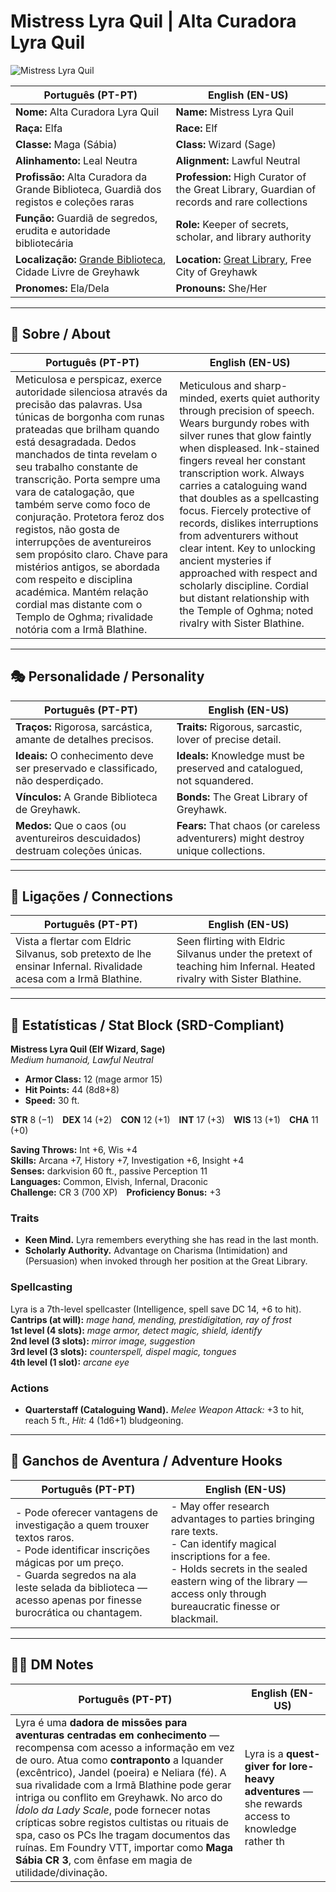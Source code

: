 # Mistress Lyra Quil | Alta Curadora Lyra Quil

![Mistress Lyra Quil](assets/npc/npc_blank.png)

| **Português (PT-PT)** | **English (EN-US)** |
| --------------------- | ------------------- |
| **Nome:** Alta Curadora Lyra Quil | **Name:** Mistress Lyra Quil |
| **Raça:** Elfa | **Race:** Elf |
| **Classe:** Maga (Sábia) | **Class:** Wizard (Sage) |
| **Alinhamento:** Leal Neutra | **Alignment:** Lawful Neutral |
| **Profissão:** Alta Curadora da Grande Biblioteca, Guardiã dos registos e coleções raras | **Profession:** High Curator of the Great Library, Guardian of records and rare collections |
| **Função:** Guardiã de segredos, erudita e autoridade bibliotecária | **Role:** Keeper of secrets, scholar, and library authority |
| **Localização:** [Grande Biblioteca](docs/locations/cities/free_city_of_greyhawk/garden_quarter/great_library.md), Cidade Livre de Greyhawk | **Location:** [Great Library](docs/locations/cities/free_city_of_greyhawk/garden_quarter/great_library.md), Free City of Greyhawk |
| **Pronomes:** Ela/Dela | **Pronouns:** She/Her |

---

## 📖 Sobre / About

| **Português (PT-PT)** | **English (EN-US)** |
| --------------------- | ------------------- |
| Meticulosa e perspicaz, exerce autoridade silenciosa através da precisão das palavras. Usa túnicas de borgonha com runas prateadas que brilham quando está desagradada. Dedos manchados de tinta revelam o seu trabalho constante de transcrição. Porta sempre uma vara de catalogação, que também serve como foco de conjuração. Protetora feroz dos registos, não gosta de interrupções de aventureiros sem propósito claro. Chave para mistérios antigos, se abordada com respeito e disciplina académica. Mantém relação cordial mas distante com o Templo de Oghma; rivalidade notória com a Irmã Blathine. | Meticulous and sharp-minded, exerts quiet authority through precision of speech. Wears burgundy robes with silver runes that glow faintly when displeased. Ink-stained fingers reveal her constant transcription work. Always carries a cataloguing wand that doubles as a spellcasting focus. Fiercely protective of records, dislikes interruptions from adventurers without clear intent. Key to unlocking ancient mysteries if approached with respect and scholarly discipline. Cordial but distant relationship with the Temple of Oghma; noted rivalry with Sister Blathine. |

---

## 🎭 Personalidade / Personality

| **Português (PT-PT)** | **English (EN-US)** |
| --------------------- | ------------------- |
| **Traços:** Rigorosa, sarcástica, amante de detalhes precisos. | **Traits:** Rigorous, sarcastic, lover of precise detail. |
| **Ideais:** O conhecimento deve ser preservado e classificado, não desperdiçado. | **Ideals:** Knowledge must be preserved and catalogued, not squandered. |
| **Vínculos:** A Grande Biblioteca de Greyhawk. | **Bonds:** The Great Library of Greyhawk. |
| **Medos:** Que o caos (ou aventureiros descuidados) destruam coleções únicas. | **Fears:** That chaos (or careless adventurers) might destroy unique collections. |

---

## 🔗 Ligações / Connections

| **Português (PT-PT)** | **English (EN-US)** |
| --------------------- | ------------------- |
| Vista a flertar com Eldric Silvanus, sob pretexto de lhe ensinar Infernal. Rivalidade acesa com a Irmã Blathine. | Seen flirting with Eldric Silvanus under the pretext of teaching him Infernal. Heated rivalry with Sister Blathine. |

---

<!-- 🔒 DM-ONLY SECTION BELOW -->

## 🧩 Estatísticas / Stat Block (SRD-Compliant)

**Mistress Lyra Quil (Elf Wizard, Sage)**  
*Medium humanoid, Lawful Neutral*

- **Armor Class:** 12 (mage armor 15)  
- **Hit Points:** 44 (8d8+8)  
- **Speed:** 30 ft.  

**STR** 8 (−1) **DEX** 14 (+2) **CON** 12 (+1) **INT** 17 (+3) **WIS** 13 (+1) **CHA** 11 (+0)  

**Saving Throws:** Int +6, Wis +4  
**Skills:** Arcana +7, History +7, Investigation +6, Insight +4  
**Senses:** darkvision 60 ft., passive Perception 11  
**Languages:** Common, Elvish, Infernal, Draconic  
**Challenge:** CR 3 (700 XP) **Proficiency Bonus:** +3  

### Traits
- **Keen Mind.** Lyra remembers everything she has read in the last month.  
- **Scholarly Authority.** Advantage on Charisma (Intimidation) and (Persuasion) when invoked through her position at the Great Library.  

### Spellcasting
Lyra is a 7th-level spellcaster (Intelligence, spell save DC 14, +6 to hit).  
**Cantrips (at will):** *mage hand, mending, prestidigitation, ray of frost*  
**1st level (4 slots):** *mage armor, detect magic, shield, identify*  
**2nd level (3 slots):** *mirror image, suggestion*  
**3rd level (3 slots):** *counterspell, dispel magic, tongues*  
**4th level (1 slot):** *arcane eye*  

### Actions
- **Quarterstaff (Cataloguing Wand).** *Melee Weapon Attack:* +3 to hit, reach 5 ft., *Hit:* 4 (1d6+1) bludgeoning.  

---

## 🎲 Ganchos de Aventura / Adventure Hooks

| **Português (PT-PT)** | **English (EN-US)** |
| --------------------- | ------------------- |
| - Pode oferecer vantagens de investigação a quem trouxer textos raros.<br>- Pode identificar inscrições mágicas por um preço.<br>- Guarda segredos na ala leste selada da biblioteca — acesso apenas por finesse burocrática ou chantagem. | - May offer research advantages to parties bringing rare texts.<br>- Can identify magical inscriptions for a fee.<br>- Holds secrets in the sealed eastern wing of the library — access only through bureaucratic finesse or blackmail. |

---

## 🧑‍💻 DM Notes

| **Português (PT-PT)** | **English (EN-US)** |
| --------------------- | ------------------- |
| Lyra é uma **dadora de missões para aventuras centradas em conhecimento** — recompensa com acesso a informação em vez de ouro. Atua como **contraponto** a Iquander (excêntrico), Jandel (poeira) e Neliara (fé). A sua rivalidade com a Irmã Blathine pode gerar intriga ou conflito em Greyhawk. No arco do *Ídolo da Lady Scale*, pode fornecer notas crípticas sobre registos cultistas ou rituais de spa, caso os PCs lhe tragam documentos das ruínas. Em Foundry VTT, importar como **Maga Sábia CR 3**, com ênfase em magia de utilidade/divinação. | Lyra is a **quest-giver for lore-heavy adventures** — she rewards access to knowledge rather th
